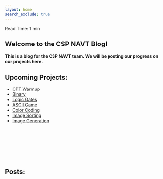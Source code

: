 ```yaml
---
layout: home
search_exclude: true
---
```


Read Time: 1 min

## Welcome to the CSP NAVT Blog!

#### This is a blog for the CSP NAVT team. We will be posting our progress on our projects here.

## Upcoming Projects:
- [CPT Warmup](/_posts/2023-11-29-cpt_warmup_home.md)
- [Binary](/_posts/2023-11-15-Binary.md)
- [Logic Gates](/_posts/2023-11-25-Logic_Gates.md)
- [ASCII Game](/_posts/2023-11-16-ASCII-UnicodeGame.md)
- [Color Coding](/_posts/2023-11-30-ColorCode.md)
- [Image Sorting](/imgsort.html)
- [Image Generation](/imggen.html)




<!-- insert spacer below -->
<div style="height:100px;"></div>

## Posts: